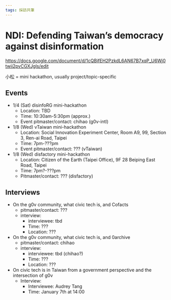 ```yaml
---
tags: 採訪共筆
---
```

# NDI: Defending Taiwan’s democracy against disinformation

https://docs.google.com/document/d/1cQBifEH2PzkdL6AN67B7xqP_U6Wj0twij2pvCGXJgls/edit

小松 = mini hackathon, usually project/topic-specific

## Events
- 1/4 (Sat) disinfoRG mini-hackathon
    - Location: TBD
    - Time: 10:30am-5:30pm (approx.)
    - Event pitmaster/contact: chihao (g0v-intl)
- 1/8 (Wed) vTaiwan mini-hackathon
    - Location: Social Innovation Experiment Center, Room A9, 99, Section 3, Ren-ai Road, Taipei
    - Time: 7pm-???pm
    - Event pitmaster/contact: ??? (vTaiwan)
- 1/8 (Wed) disfactory mini-hackathon
    - Location: Citizen of the Earth (Taipei Office), 9F 28 Beiping East Road, Taipei
    - Time: 7pm?-???pm
    - Pitmaster/contact: ??? (disfactory)

## Interviews

- On the g0v community, what civic tech is, and Cofacts
    - pitmaster/contact: ???
    - interview:
        - interviewee: tbd
        - Time: ???
        - Location: ???
- On the g0v community, what civic tech is, and 0archive
    - pitmaster/contact: chihao
    - interview:
        - interviewee: tbd (chihao?)
        - Time: ???
        - Location: ???
- On civic tech is in Taiwan from a government perspective and the intersection of g0v
    - Interview:
        -  Interviewee: Audrey Tang 
        -  Time: January 7th at 14:00
      

